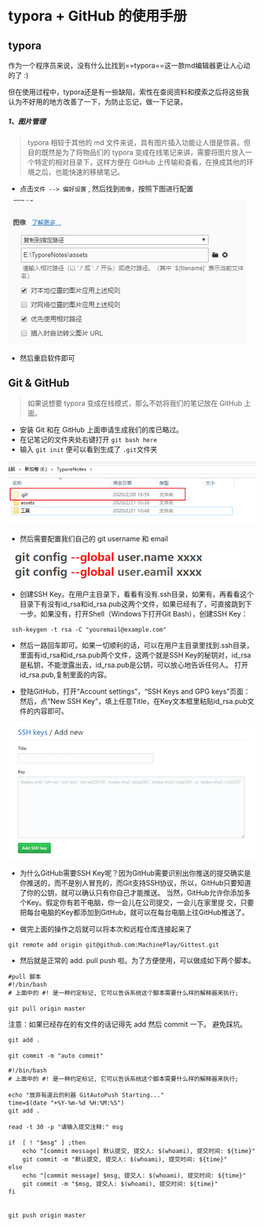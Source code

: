 

# typora + GitHub 的使用手册 

## typora

作为一个程序员来说，没有什么比找到==typora==这一款md编辑器更让人心动的了 :)

但在使用过程中，typora还是有一些缺陷，索性在查阅资料和摸索之后将这些我认为不好用的地方改善了一下，为防止忘记，做一下记录。

##### 1、图片管理

>typora 相较于其他的 md 文件来说，具有图片插入功能让人很是惊喜。但目的既然是为了将物品们的 typora 变成在线笔记来讲，需要将图片放入一个特定的相对目录下，这样方便在 GitHub 上传输和查看，在换成其他的环境之后，也能快速的移植笔记。

- 点击`文件 --> 偏好设置` , 然后找到`图像`，按照下图进行配置

![image-20200221103822418](.pics/image-20200221103822418.png)

- 然后重启软件即可



## Git & GitHub

> 如果说想要 typora 变成在线模式，那么不妨将我们的笔记放在 GitHub 上面。

- 安装 Git 和在 GitHub 上面申请生成我们的库已略过。
- 在记笔记的文件夹处右键打开 `git bash here`
- 输入 `git init` 便可以看到生成了  `.git`文件夹

![image-20200221104857928](.pics/image-20200221104857928.png)


- 然后需要配置我们自己的 git username 和 email

![image-20200221105105575](.pics/image-20200221105105575.png)


- 创建SSH Key。在用户主目录下，看看有没有.ssh目录，如果有，再看看这个目录下有没有id_rsa和id_rsa.pub这两个文件，如果已经有了，可直接跳到下一步。如果没有，打开Shell（Windows下打开Git Bash），创建SSH Key：
~~~nginx
 ssh-keygen -t rsa -C "youremail@example.com"
~~~

- 然后一路回车即可。如果一切顺利的话，可以在用户主目录里找到.ssh目录，里面有id_rsa和id_rsa.pub两个文件，这两个就是SSH Key的秘钥对，id_rsa是私钥，不能泄露出去，id_rsa.pub是公钥，可以放心地告诉任何人。
打开id_rsa.pub,复制里面的内容。

- 登陆GitHub，打开“Account settings”，“SSH Keys and GPG keys”页面：
然后，点“New SSH Key”，填上任意Title，在Key文本框里粘贴id_rsa.pub文件的内容即可。

![image-20200221111717118](.pics/image-20200221111717118.png)

- 为什么GitHub需要SSH Key呢？因为GitHub需要识别出你推送的提交确实是你推送的，而不是别人冒充的，而Git支持SSH协议，所以，GitHub只要知道了你的公钥，就可以确认只有你自己才能推送。
当然，GitHub允许你添加多个Key。假定你有若干电脑，你一会儿在公司提交，一会儿在家里提   交，只要把每台电脑的Key都添加到GitHub，就可以在每台电脑上往GitHub推送了。

- 做完上面的操作之后就可以将本次和远程仓库连接起来了

~~~nginx
git remote add origin git@github.com:MachinePlay/Gittest.git
~~~

- 然后就是正常的 add.  pull  push 啦。为了方便使用，可以做成如下两个脚本。

~~~shell
#pull 脚本
#!/bin/bash
# 上面中的 #! 是一种约定标记, 它可以告诉系统这个脚本需要什么样的解释器来执行;

git pull origin master
~~~

注意：如果已经存在的有文件的话记得先 add 然后 commit 一下。 避免踩坑。

~~~shell
git add .

git commit -m "auto commit"
~~~

~~~shell
#!/bin/bash
# 上面中的 #! 是一种约定标记, 它可以告诉系统这个脚本需要什么样的解释器来执行;

echo "放弃有道云的利器 GitAutoPush Starting..."
time=$(date "+%Y-%m-%d %H:%M:%S")
git add .

read -t 30 -p "请输入提交注释:" msg

if  [ ! "$msg" ] ;then
    echo "[commit message] 默认提交, 提交人: $(whoami), 提交时间: ${time}"
	git commit -m "默认提交, 提交人: $(whoami), 提交时间: ${time}"
else
    echo "[commit message] $msg, 提交人: $(whoami), 提交时间: ${time}"
	git commit -m "$msg, 提交人: $(whoami), 提交时间: ${time}"
fi

	
git push origin master
~~~

